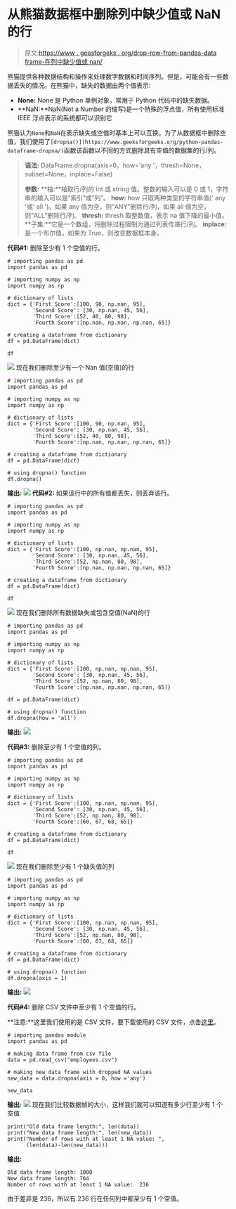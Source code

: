 # 从熊猫数据框中删除列中缺少值或 NaN 的行

> 原文:[https://www . geesforgeks . org/drop-row-from-pandas-data frame-在列中缺少值或 nan/](https://www.geeksforgeeks.org/drop-rows-from-pandas-dataframe-with-missing-values-or-nan-in-columns/)

熊猫提供各种数据结构和操作来处理数字数据和时间序列。但是，可能会有一些数据丢失的情况。在熊猫中，缺失的数据由两个值表示:

*   **None:** None 是 Python 单例对象，常用于 Python 代码中的缺失数据。
*   **NaN:**NaN(Not a Number 的缩写)是一个特殊的浮点值，所有使用标准 IEEE 浮点表示的系统都可以识别它

熊猫认为`None`和`NaN`在表示缺失或空值时基本上可以互换。为了从数据框中删除空值，我们使用了`[dropna()](https://www.geeksforgeeks.org/python-pandas-dataframe-dropna/)`函数该函数以不同的方式删除具有空值的数据集的行/列。

> **语法:**
> DataFrame.dropna(axis=0，how='any '，thresh=None，subset=None，inplace=False)
> 
> **参数:**
> **轴:**轴取行/列的 int 或 string 值。整数的输入可以是 0 或 1，字符串的输入可以是“索引”或“列”。
> **how:** how 只取两种类型的字符串值(' any '或' all ')。如果 any 值为空，则“ANY”删除行/列，如果 all 值为空，则“ALL”删除行/列。
> **thresh:** thresh 取整数值，表示 na 值下降的最小值。
> **子集:**它是一个数组，将删除过程限制为通过列表传递行/列。
> **inplace:** 是一个布尔值，如果为 True，则改变数据框本身。

**代码#1:** 删除至少有 1 个空值的行。

```
# importing pandas as pd
import pandas as pd

# importing numpy as np
import numpy as np

# dictionary of lists
dict = {'First Score':[100, 90, np.nan, 95],
        'Second Score': [30, np.nan, 45, 56],
        'Third Score':[52, 40, 80, 98],
        'Fourth Score':[np.nan, np.nan, np.nan, 65]}

# creating a dataframe from dictionary
df = pd.DataFrame(dict)

df
```

![](img/2502ebbb98975e0050de5b47b6e7aae8.png)
现在我们删除至少有一个 Nan 值(空值)的行

```
# importing pandas as pd
import pandas as pd

# importing numpy as np
import numpy as np

# dictionary of lists
dict = {'First Score':[100, 90, np.nan, 95],
        'Second Score': [30, np.nan, 45, 56],
        'Third Score':[52, 40, 80, 98],
        'Fourth Score':[np.nan, np.nan, np.nan, 65]}

# creating a dataframe from dictionary
df = pd.DataFrame(dict)

# using dropna() function  
df.dropna()
```

**输出:**
![](img/d4fabe4eac10d52905d696d228779c83.png)
**代码#2:** 如果该行中的所有值都丢失，则丢弃该行。

```
# importing pandas as pd
import pandas as pd

# importing numpy as np
import numpy as np

# dictionary of lists
dict = {'First Score':[100, np.nan, np.nan, 95],
        'Second Score': [30, np.nan, 45, 56],
        'Third Score':[52, np.nan, 80, 98],
        'Fourth Score':[np.nan, np.nan, np.nan, 65]}

# creating a dataframe from dictionary
df = pd.DataFrame(dict)

df
```

![](img/6bcb2c993fba3a18da275fc886a36ce1.png)
现在我们删除所有数据缺失或包含空值(NaN)的行

```
# importing pandas as pd
import pandas as pd

# importing numpy as np
import numpy as np

# dictionary of lists
dict = {'First Score':[100, np.nan, np.nan, 95],
        'Second Score': [30, np.nan, 45, 56],
        'Third Score':[52, np.nan, 80, 98],
        'Fourth Score':[np.nan, np.nan, np.nan, 65]}

df = pd.DataFrame(dict)

# using dropna() function    
df.dropna(how = 'all')
```

**输出:**
![](img/42d2e8eb181abebdcd3fc9245ea92675.png)

**代码#3:** 删除至少有 1 个空值的列。

```
# importing pandas as pd
import pandas as pd

# importing numpy as np
import numpy as np

# dictionary of lists
dict = {'First Score':[100, np.nan, np.nan, 95],
        'Second Score': [30, np.nan, 45, 56],
        'Third Score':[52, np.nan, 80, 98],
        'Fourth Score':[60, 67, 68, 65]}

# creating a dataframe from dictionary 
df = pd.DataFrame(dict)

df
```

![](img/31e9a66cac9a64dad6971d7f755a4087.png)
现在我们删除至少有 1 个缺失值的列

```
# importing pandas as pd
import pandas as pd

# importing numpy as np
import numpy as np

# dictionary of lists
dict = {'First Score':[100, np.nan, np.nan, 95],
        'Second Score': [30, np.nan, 45, 56],
        'Third Score':[52, np.nan, 80, 98],
        'Fourth Score':[60, 67, 68, 65]}

# creating a dataframe from dictionary  
df = pd.DataFrame(dict)

# using dropna() function     
df.dropna(axis = 1)
```

**输出:**
![](img/eeef89ff0bfc2fe4048c42765c998df4.png)

**代码#4:** 删除 CSV 文件中至少有 1 个空值的行。

**注意:**这里我们使用的是 CSV 文件，要下载使用的 CSV 文件，点击[这里](https://media.geeksforgeeks.org/wp-content/uploads/employees.csv)。

```
# importing pandas module 
import pandas as pd 

# making data frame from csv file 
data = pd.read_csv("employees.csv") 

# making new data frame with dropped NA values 
new_data = data.dropna(axis = 0, how ='any') 

new_data
```

**输出:**
![](img/98e6518ab7f9caffcee768efc7cfc988.png)
现在我们比较数据帧的大小，这样我们就可以知道有多少行至少有 1 个空值

```
print("Old data frame length:", len(data))
print("New data frame length:", len(new_data)) 
print("Number of rows with at least 1 NA value: ",
      (len(data)-len(new_data)))
```

**输出:**

```
Old data frame length: 1000
New data frame length: 764
Number of rows with at least 1 NA value:  236

```

由于差异是 236，所以有 236 行在任何列中都至少有 1 个空值。